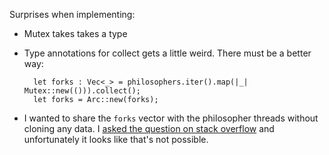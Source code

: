 Surprises when implementing:

- Mutex takes takes a type
- Type annotations for collect gets a little weird. There must be a better way:

        let forks : Vec<_> = philosophers.iter().map(|_| Mutex::new(())).collect();
        let forks = Arc::new(forks);

- I wanted to share the `forks` vector with the philosopher threads without cloning
  any data. I [asked the question on stack overflow](http://stackoverflow.com/questions/30795600/is-it-possible-to-share-data-with-threads-without-any-cloning)
  and unfortunately it looks like that's not possible.
